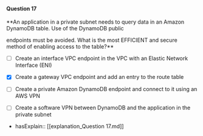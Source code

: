#### Question  17

**An application in a private subnet needs to query data in an Amazon DynamoDB table. Use of the DynamoDB public

endpoints must be avoided. What is the most EFFICIENT and secure method of enabling access to the table?**

- [ ] Create an interface VPC endpoint in the VPC with an Elastic Network Interface (ENI)

- [x] Create a gateway VPC endpoint and add an entry to the route table

- [ ] Create a private Amazon DynamoDB endpoint and connect to it using an AWS VPN

- [ ] Create a software VPN between DynamoDB and the application in the private subnet

- hasExplain:: [[explanation_Question  17.md]]
